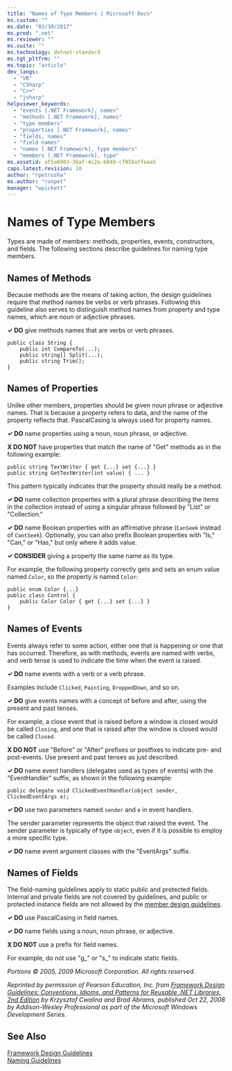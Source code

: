 ```yaml
---
title: "Names of Type Members | Microsoft Docs"
ms.custom: ""
ms.date: "03/30/2017"
ms.prod: ".net"
ms.reviewer: ""
ms.suite: ""
ms.technology: dotnet-standard
ms.tgt_pltfrm: ""
ms.topic: "article"
dev_langs: 
  - "VB"
  - "CSharp"
  - "C++"
  - "jsharp"
helpviewer_keywords: 
  - "events [.NET Framework], names"
  - "methods [.NET Framework], names"
  - "type members"
  - "properties [.NET Framework], names"
  - "fields, names"
  - "field names"
  - "names [.NET Framework], type members"
  - "members [.NET Framework], type"
ms.assetid: af5a0903-36af-4c2a-b848-cf959affeaa5
caps.latest.revision: 10
author: "rpetrusha"
ms.author: "ronpet"
manager: "wpickett"
---
```

# Names of Type Members
Types are made of members: methods, properties, events, constructors, and fields. The following sections describe guidelines for naming type members.  
  
## Names of Methods  
 Because methods are the means of taking action, the design guidelines require that method names be verbs or verb phrases. Following this guideline also serves to distinguish method names from property and type names, which are noun or adjective phrases.  
  
 **✓ DO** give methods names that are verbs or verb phrases.  
  
```  
public class String {  
    public int CompareTo(...);  
    public string[] Split(...);  
    public string Trim();  
}  
```  
  
## Names of Properties  
 Unlike other members, properties should be given noun phrase or adjective names. That is because a property refers to data, and the name of the property reflects that. PascalCasing is always used for property names.  
  
 **✓ DO** name properties using a noun, noun phrase, or adjective.  
  
 **X DO NOT** have properties that match the name of "Get" methods as in the following example:  
  
 `public string TextWriter { get {...} set {...} }`   
 `public string GetTextWriter(int value) { ... }`  
  
 This pattern typically indicates that the property should really be a method.  
  
 **✓ DO** name collection properties with a plural phrase describing the items in the collection instead of using a singular phrase followed by "List" or "Collection."  
  
 **✓ DO** name Boolean properties with an affirmative phrase (`CanSeek` instead of `CantSeek`). Optionally, you can also prefix Boolean properties with "Is," "Can," or "Has," but only where it adds value.  
  
 **✓ CONSIDER** giving a property the same name as its type.  
  
 For example, the following property correctly gets and sets an enum value named `Color`, so the property is named `Color`:  
  
```  
public enum Color {...}  
public class Control {  
    public Color Color { get {...} set {...} }  
}  
```  
  
## Names of Events  
 Events always refer to some action, either one that is happening or one that has occurred. Therefore, as with methods, events are named with verbs, and verb tense is used to indicate the time when the event is raised.  
  
 **✓ DO** name events with a verb or a verb phrase.  
  
 Examples include `Clicked`, `Painting`, `DroppedDown`, and so on.  
  
 **✓ DO** give events names with a concept of before and after, using the present and past tenses.  
  
 For example, a close event that is raised before a window is closed would be called `Closing`, and one that is raised after the window is closed would be called `Closed`.  
  
 **X DO NOT** use "Before" or "After" prefixes or postfixes to indicate pre- and post-events. Use present and past tenses as just described.  
  
 **✓ DO** name event handlers (delegates used as types of events) with the "EventHandler" suffix, as shown in the following example:  
  
 `public delegate void ClickedEventHandler(object sender, ClickedEventArgs e);`  
  
 **✓ DO** use two parameters named `sender` and `e` in event handlers.  
  
 The sender parameter represents the object that raised the event. The sender parameter is typically of type `object`, even if it is possible to employ a more specific type.  
  
 **✓ DO** name event argument classes with the "EventArgs" suffix.  
  
## Names of Fields  
 The field-naming guidelines apply to static public and protected fields. Internal and private fields are not covered by guidelines, and public or protected instance fields are not allowed by the [member design guidelines](../../../docs/standard/design-guidelines/member.md).  
  
 **✓ DO** use PascalCasing in field names.  
  
 **✓ DO** name fields using a noun, noun phrase, or adjective.  
  
 **X DO NOT** use a prefix for field names.  
  
 For example, do not use "g_" or "s_" to indicate static fields.  
  
 *Portions © 2005, 2009 Microsoft Corporation. All rights reserved.*  
  
 *Reprinted by permission of Pearson Education, Inc. from [Framework Design Guidelines: Conventions, Idioms, and Patterns for Reusable .NET Libraries, 2nd Edition](http://www.informit.com/store/framework-design-guidelines-conventions-idioms-and-9780321545619) by Krzysztof Cwalina and Brad Abrams, published Oct 22, 2008 by Addison-Wesley Professional as part of the Microsoft Windows Development Series.*  
  
## See Also  
 [Framework Design Guidelines](../../../docs/standard/design-guidelines/index.md)   
 [Naming Guidelines](../../../docs/standard/design-guidelines/naming-guidelines.md)
